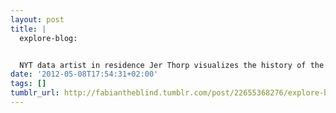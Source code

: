 ```yaml
---
layout: post
title: |
  explore-blog:


  NYT data artist in residence Jer Thorp visualizes the history of the Marvel comic The Avengers, 1963-2010
date: '2012-05-08T17:54:31+02:00'
tags: []
tumblr_url: http://fabiantheblind.tumblr.com/post/22655368276/explore-blog-nyt-data-artist-in-residence-jer
---
```

